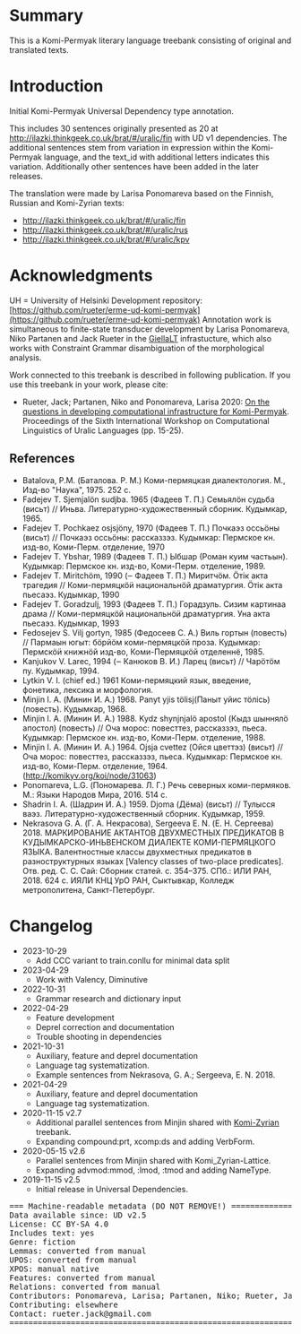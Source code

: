 # Summary

This is a Komi-Permyak literary language treebank consisting of original and translated texts.


# Introduction

Initial Komi-Permyak Universal Dependency type annotation.

This includes 30 sentences originally presented as 20 at
http://ilazki.thinkgeek.co.uk/brat/#/uralic/fin with UD v1 dependencies.
The additional sentences stem from variation in expression within the
Komi-Permyak language, and the text_id with additional letters indicates
this variation. Additionally other sentences have been added in the later releases. 

The translation were made by Larisa Ponomareva based on the Finnish, Russian and Komi-Zyrian texts:

* http://ilazki.thinkgeek.co.uk/brat/#/uralic/fin
* http://ilazki.thinkgeek.co.uk/brat/#/uralic/rus
* http://ilazki.thinkgeek.co.uk/brat/#/uralic/kpv


# Acknowledgments

UH = University of Helsinki
Development repository:
[https://github.com/rueter/erme-ud-komi-permyak](https://github.com/rueter/erme-ud-komi-permyak)
Annotation work is simultaneous to finite-state transducer development by Larisa Ponomareva, Niko Partanen and Jack Rueter in the [GiellaLT](https://giellalt.uit.no/lang-koi) infrastucture, which also works with Constraint Grammar disambiguation of the morphological analysis.

Work connected to this treebank is described in following publication. If you use this treebank in your work, please cite:

* Rueter, Jack; Partanen, Niko and Ponomareva, Larisa 2020: [On the questions in developing computational infrastructure for Komi-Permyak](https://www.aclweb.org/anthology/2020.iwclul-1.3.pdf). Proceedings of the Sixth International Workshop on Computational Linguistics of Uralic Languages (pp. 15-25).

## References

* Batalova, P.M. (Баталова. Р. М.) Коми-пермяцкая диалектология. М., Изд-во "Наука", 1975. 252 с. 
* Fadejev T. Sjemjalӧn sudjba. 1965 (Фадеев Т. П.) Семьялӧн судьба (висьт) // Иньва. Литературно-художественный сборник. Кудымкар, 1965.
* Fadejev T. Pochkaez osjsjӧny, 1970 (Фадеев Т. П.) Почкаэз оссьӧны (висьт) // Почкаэз оссьӧны: рассказзэз. Кудымкар: Пермское кн. изд-во, Коми-Перм. отделение, 1970
* Fadejev T. Ybshar, 1989 (Фадеев Т. П.) Ыбшар (Роман куим частьын). Кудымкар: Пермское кн. изд-во, Коми-Перм. отделение, 1989.
* Fadejev T. Miritchӧm, 1990 (‒ Фадеев Т. П.) Миритчӧм. Ӧтік акта трагедия // Коми-пермяцкӧӥ национальнӧй драматургия. Ӧтік акта пьесаэз. Кудымкар, 1990
* Fadejev T. Goradzulj, 1993 (Фадеев Т. П.) Горадзуль. Сизим картинаа драма // Коми-пермяцкӧй национальнӧӥ драматургия. Уна акта пьесаэз. Кудымкар, 1993
* Fedosejev S. Vilj gortyn, 1985 (Федосеев С. А.) Виль гортын (повесть) // Пармаын югыт: бӧрйӧм коми-пермяцкӧй проза. Кудымкар: Пермскӧӥ книжнӧй изд-во, Коми-Пермяцкӧй отделеннё, 1985.
* Kanjukov V. Larec, 1994 (‒ Канюков В. И.) Ларец (висьт) // Чарӧтӧм пу. Кудымкар, 1994.
* Lytkin V. I. (chief ed.) 1961 Коми-пермяцкий язык, введение, фонетика, лексика и морфология.  
* Minjin I. A. (Минин И. А.) 1968. Panyt yjis tӧlisj(Паныт уйис тӧлісь) (повесть). Кудымкар, 1968.
* Minjin I. A. (Минин И. А.) 1988. Kydz shynjnjalӧ apostol (Кыдз шыннялӧ апостол) (повесть) // Оча морос: повесттез, рассказзэз, пьеса. Кудымкар: Пермское кн. изд-во, Коми-Перм. отделение, 1988.
* Minjin I. A. (Минин И. А.) 1964. Ojsja cvettez (Ойся цветтэз) (висьт) // Оча морос: повесттез, рассказзэз, пьеса. Кудымкар: Пермское кн. изд-во, Коми-Перм. отделение, 1964. (http://komikyv.org/koi/node/31063)
* Ponomareva, L.G. (Пономарева. Л. Г.) Речь северных коми-пермяков. М.: Языки Народов Мира, 2016. 514 с.
* Shadrin I. A. (Шадрин И. А.) 1959. Djoma (Дёма) (висьт) // Тулысся ваэз. Литературно-художественный сборник. Кудымкар, 1959.
* Nekrasova G. A. (Г. А. Некрасова), Sergeeva E. N. (Е. Н. Сергеева) 2018. МАРКИРОВАНИЕ АКТАНТОВ ДВУХМЕСТНЫХ ПРЕДИКАТОВ В КУДЫМКАРСКО-ИНЬВЕНСКОМ ДИАЛЕКТЕ КОМИ-ПЕРМЯЦКОГО ЯЗЫКА. Валентностные классы двухместных предикатов в разноструктурных языках [Valency classes of two-place predicates].  Отв. ред. С. С. Сай: Сборник статей. с. 354–375. СПб.: ИЛИ РАН, 2018. 624 с. ИЯЛИ КНЦ УрО РАН, Сыктывкар, Колледж метрополитена, Санкт-Петербург.



# Changelog

* 2023-10-29
  * Add CCC variant to train.conllu for minimal data split
* 2023-04-29
  * Work with Valency, Diminutive
* 2022-10-31
  * Grammar research and dictionary input
* 2022-04-29
  * Feature development
  * Deprel correction and documentation
  * Trouble shooting in dependencies
* 2021-10-31
  * Auxiliary, feature and deprel documentation
  * Language tag systematization.
  * Example sentences from Nekrasova, G. A.; Sergeeva, E. N. 2018.
* 2021-04-29
  * Auxiliary, feature and deprel documentation
  * Language tag systematization.
* 2020-11-15 v2.7
  * Additional parallel sentences from Minjin shared with [Komi-Zyrian](https://github.com/UniversalDependencies/UD_Komi_Zyrian-Lattice) treebank.
  * Expanding compound:prt, xcomp:ds and adding VerbForm.
* 2020-05-15 v2.6
  * Parallel sentences from Minjin shared with Komi_Zyrian-Lattice.
  * Expanding advmod:mmod, :lmod, :tmod and adding NameType.
* 2019-11-15 v2.5
  * Initial release in Universal Dependencies.


<pre>
=== Machine-readable metadata (DO NOT REMOVE!) ================================
Data available since: UD v2.5
License: CC BY-SA 4.0
Includes text: yes
Genre: fiction
Lemmas: converted from manual
UPOS: converted from manual
XPOS: manual native
Features: converted from manual
Relations: converted from manual
Contributors: Ponomareva, Larisa; Partanen, Niko; Rueter, Jack; Tyers, Francis
Contributing: elsewhere
Contact: rueter.jack@gmail.com
===============================================================================
</pre>
